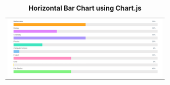 <h2 align="center"> Horizontal Bar Chart using Chart.js </h2>

<table>
	<tr>
		<td > <img src="Images/chart.png">  </td>
	</tr>
</table>
